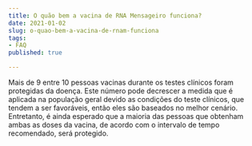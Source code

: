 ```yaml
---
title: O quão bem a vacina de RNA Mensageiro funciona?
date: 2021-01-02
slug: o-quao-bem-a-vacina-de-rnam-funciona
tags:
- FAQ
published: true

---
```

Mais de 9 entre 10 pessoas vacinas durante os testes clínicos foram protegidas da doença. Este número pode decrescer a medida que é aplicada na população geral devido as condições do teste clínicos, que tendem a ser favoráveis, então eles são baseados no melhor cenário. Entretanto, é ainda esperado que a maioria das pessoas que obtenham ambas as doses da vacina, de acordo com o intervalo de tempo recomendado, será protegido.